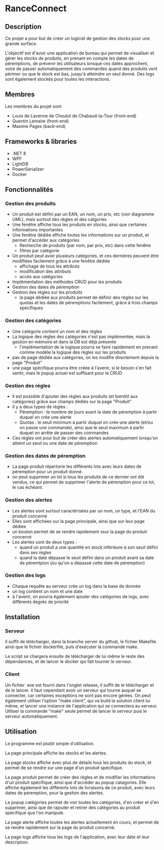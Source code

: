 # RanceConnect

## Description

Ce projet a pour but de créer un logiciel de gestion des stocks pour une grande surface. 

L'objectif est d'avoir une application de bureau qui permet de visualiser et gérer les stocks de produits, en prenant en compte les dates de péremptions, de prévenir les utilisateurs lorsque ces dates approchent, voire de passer automatiquement des commandes quand des produits vont périmer ou que le stock est bas, jusqu'à atteindre un seul donné. Des logs sont également stockés pour toutes les interactions.

## Membres

Les membres du projet sont
- Louis de Lavenne de Choulot de Chabaud-la-Tour (front-end)
- Quentin Lemaire (front-end)
- Maxime Pages (back-end)

## Frameworks & libraries

- .NET 8
- WPF
- LightDB
- PowerSerializer
- Docker

## Fonctionnalités

### Gestion des produits

- Un produit est défini par un EAN, un nom, un prix, etc (voir diagramme UML), mais surtout des règles et des catgories
- Une fenêtre affiche tous les produits en stocks, ainsi que certaines informations importantes
- Une fenêtre dédiée affiche toutes les informations sur un produit, et permet d'accéder aux catégories
    - Recherche de produits (par nom, par prix, etc) dans cette fenêtre
    - filtres par catégorie
- Un produit peut avoir plusieurs catégories, et ces dernières peuvent être modifiées facilement grâce à une fenêtre dédiée
    - affichage de tous les attributs
    - modification des attributs
    - accès aux catégories
- Implémentation des méthodes CRUD pour les produits
- Gestion des dates de péremption
- Gestion des règles sur les produits
    - la page dédiée aux produits permet de définir des règles sur les quotas et les dates de péremptions facilement, grâce à trois champs spécifiques

### Gestion des catégories

- Une catégorie contient un nom et des règles
- La logique des règles des catégories n'est pas implémentée, mais la gestion en mémoire et dans la DB est déjà présente
    - l'implémentation de la logique pourra se faire rapidement en prenant comme modèle la logique des règles sur les produits
- pas de page dédiée aux catégories, on les modifie directement depuis la page "Produit"
- une page spécifique pourra être créée à l'avenir, si le besoin s'en fait sentir, mais le popup actuel est suffisant pour le CRUD

### Gestion des règles

- Il est possible d'ajouter des règles aux produits (et bientôt aux catégories) grâce aux champs dédiés sur la page "Produit"
- Il y a deux types de règles :
    - Péremption : le nombre de jours avant la date de péremption à partir duquel on crée une alerte
    - Quotas : le seuil minimum à partir duquel on crée une alerte (et/ou on passe une commande), ainsi que le seuil maximum à partir duquel on arrête de passer des commandes
- Ces règles ont pour but de créer des alertes automatiquement lorsqu'on atteint un seuil ou une date de péremption

### Gestion des dates de péremption

- La page produit répertorie les différents lots avec leurs dates de péremption pour un produit donné.
- on peut supprimer un lot si tous les produits de ce dernier ont été vendus, ce qui permet de supprimer l'alerte de péremption pour ce lot, le cas échéant.

### Gestion des alertes

- Les alertes sont surtout caractérisées par un nom, un type, et l'EAN du produit concerné
- Elles sont affichées sur la page principale, ainsi que sur leur page dédiée
- un bouton permet de se rendre rapidement ssur la page du produit concerné
- Les alertes sont de deux types :
    - quand un produit a une quantité en stock inférieure à son seuil défini dans ses règles
    - quand la date dépasse le seuil défini dans un produit avant sa date de péremtpion (ou qu'on a dépassé cette date de péremption)

###  Gestion des logs

- Chaque requête au serveur crée un log dans la base de donnée
- un log contient un nom et une date
- à l'avenir, on pourra également ajouter des catégories de logs, avec différents degrés de priorité

## Installation

 ### Serveur

Il suffit de télécharger, dans la branche server du github, le fichier Makefile ainsi que le fichier dockerfile, puis d'exécuter la commande make.

Le script se chargera ensuite de télécharger de lui même le reste des dépendances, et de lancer le docker qui fait tourner le serveur.

### Client

Un fichier .exe est fourni dans l'onglet release, il suffit de le télécharger et de le lancer. Il faut cependant avoir un serveur qui tourne auquel se connecter, car certaines exceptions ne sont pas encore gérées.
On peut également utiliser l'option "make client", qui va build la solution client lui même, et lancer une instance de l'application qui se connectera au serveur. Utiliser la commande "make" seule permet de lancer le serveur puis le serveur automatiquement. 

## Utilisation

Le programme est plutôt simple d'utilisation. 

La page principale affiche les stocks et les alertes.

La page stocks affiche avec plus de détails tous les produits du stock, et permet de se rendre sur une page d'un produit spécifique.

La page produit permet de créer des règles et de modifier les informations d'un produit spécifique, ainsi que d'accéder au popup catagories. Elle affiche également les différents lots de livraisons de ce produit, avec leurs dates de péremption, pour la gestion des alertes.

Le popup catégories permet de voir toutes les catégories, d'en créer et d'en supprimer, ainsi que de rajouter et retirer des catégories au produit spécifique que l'on manipule.

La page alerte affiche toutes les alertes actuellement en cours, et permet de se rendre rapidement sur la page du produit concerné.

La page logs affiche tous les logs de l'application, avec leur date et leur description.
